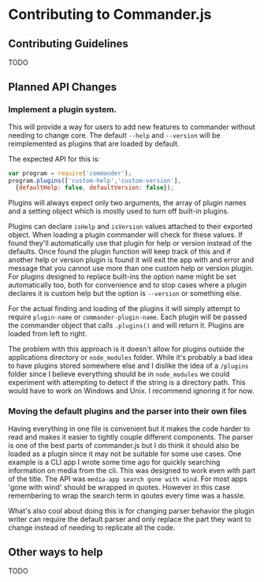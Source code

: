 Contributing to Commander.js
============================

Contributing Guidelines
-----------------------

TODO

Planned API Changes
-------------------

### Implement a plugin system.

This will provide a way for users to add new features to commander without needing to change core. The default `--help` and `--version` will be reimplemented as plugins that are loaded by default.

The expected API for this is:

```javascript
var program = require('commander');
program.plugins(['custom-help','custom-version'],
  {defaultHelp: false, defaultVersion: false});
```

Plugins will always expect only two arguments, the array of plugin names and a setting object which is mostly used to turn off built-in plugins.

Plugins can declare `isHelp` and `isVersion` values attached to their exported object. When loading a plugin commander will check for these values. If found they'll automatically use that plugin for help or version instead of the defaults. Once found the plugin function will keep track of this and if another help or version plugin is found it will exit the app with and error and message that you cannot use more than one custom help or version plugin. For plugins designed to replace built-ins the option name might be set automatically too, both for convenience and to stop cases where a plugin declares it is custom help but the option is `--version` or something else.

For the actual finding and loading of the plugins it will simply attempt to require `plugin-name` or `commander-plugin-name`. Each plugin will be passed the commander object that calls `.plugins()` and will return it. Plugins are loaded from left to right.

The problem with this approach is it doesn't allow for plugins outside the applications directory or `node_modules` folder. While it's probably a bad idea to have plugins stored somewhere else and I dislike the idea of a `/plugins` folder since I believe everything should be in `node_modules` we could experiment with attempting to detect if the string is a directory path. This would have to work on Windows and Unix. I recommend ignoring it for now.

### Moving the default plugins and the parser into their own files

Having everything in one file is convenient but it makes the code harder to read and makes it easier to tightly couple different components. The parser is one of the best parts of commander.js but I do think it should also be loaded as a plugin since it may not be suitable for some use cases. One example is a CLI app I wrote some time ago for quickly searching information on media from the cli. This was designed to work even with part of the title. The API was `media-app search gone with wind`. For most apps 'gone with wind' should be wrapped in quotes. However in this case remembering to wrap the search term in qoutes every time was a hassle.

What's also cool about doing this is for changing parser behavior the plugin writer can require the default parser and only replace the part they want to change instead of needing to replicate all the code.

Other ways to help
------------------

TODO
